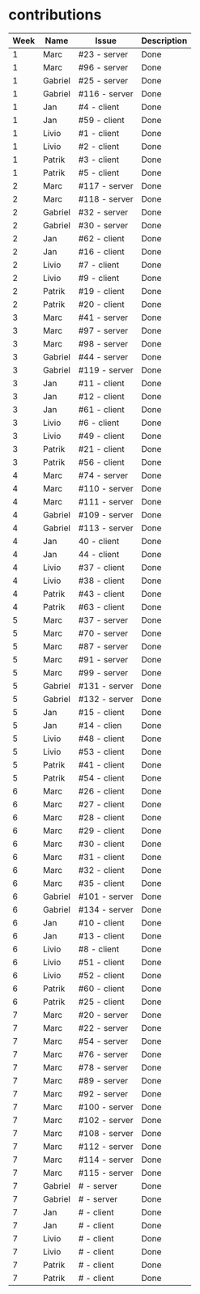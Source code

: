 # contributions

| Week | Name    | Issue         | Description |   
|------|---------|---------------|-------------|
| 1    | Marc    | #23 - server  | Done        |
| 1    | Marc    | #96 - server  | Done        |
| 1    | Gabriel | #25 - server  | Done        |
| 1    | Gabriel | #116 - server | Done        |
| 1    | Jan     | #4 - client   | Done        |
| 1    | Jan     | #59 - client  | Done        |
| 1    | Livio   | #1 - client   | Done        |
| 1    | Livio   | #2 - client   | Done        |
| 1    | Patrik  | #3 - client   | Done        |
| 1    | Patrik  | #5 - client   | Done        |
| 2    | Marc    | #117 - server | Done        |
| 2    | Marc    | #118 - server | Done        |
| 2    | Gabriel | #32 - server  | Done        |
| 2    | Gabriel | #30 - server  | Done        |
| 2    | Jan     | #62 - client  | Done        |
| 2    | Jan     | #16 - client  | Done        |
| 2    | Livio   | #7 - client   | Done        |
| 2    | Livio   | #9 - client   | Done        |
| 2    | Patrik  | #19 - client  | Done        |
| 2    | Patrik  | #20 - client  | Done        |
| 3    | Marc    | #41 - server  | Done        |
| 3    | Marc    | #97 - server  | Done        |
| 3    | Marc    | #98 - server  | Done        |
| 3    | Gabriel | #44 - server  | Done        |
| 3    | Gabriel | #119 - server | Done        |
| 3    | Jan     | #11 - client  | Done        |
| 3    | Jan     | #12 - client  | Done        |
| 3    | Jan     | #61 - client  | Done        |
| 3    | Livio   | #6 - client   | Done        | 
| 3    | Livio   | #49 - client  | Done        |
| 3    | Patrik  | #21 - client  | Done        |
| 3    | Patrik  | #56 - client  | Done        |
| 4    | Marc    | #74 - server  | Done        |
| 4    | Marc    | #110 - server | Done        |
| 4    | Marc    | #111 - server | Done        |
| 4    | Gabriel | #109 - server | Done        |
| 4    | Gabriel | #113 - server | Done        |
| 4    | Jan     | 40 - client   | Done        |
| 4    | Jan     | 44 - client   | Done        |
| 4    | Livio   | #37 - client   | Done       |
| 4    | Livio   | #38 - client   | Done       |
| 4    | Patrik  | #43 - client  | Done        |
| 4    | Patrik  | #63 - client  | Done        |
| 5    | Marc    | #37 - server  | Done        |
| 5    | Marc    | #70 - server  | Done        |
| 5    | Marc    | #87 - server  | Done        |
| 5    | Marc    | #91 - server  | Done        |
| 5    | Marc    | #99 - server  | Done        |
| 5    | Gabriel | #131 - server | Done        |
| 5    | Gabriel | #132 - server | Done        |
| 5    | Jan     | #15 - client  | Done        |
| 5    | Jan     | #14 - clien   | Done        |
| 5    | Livio   | #48 - client  | Done        |
| 5    | Livio   | #53 - client  | Done        |
| 5    | Patrik  | #41 - client  | Done        |
| 5    | Patrik  | #54 - client  | Done        |
| 6    | Marc    | #26 - client  | Done        |
| 6    | Marc    | #27 - client  | Done        |
| 6    | Marc    | #28 - client  | Done        |
| 6    | Marc    | #29 - client  | Done        |
| 6    | Marc    | #30 - client  | Done        |
| 6    | Marc    | #31 - client  | Done        |
| 6    | Marc    | #32 - client  | Done        |
| 6    | Marc    | #35 - client  | Done        |
| 6    | Gabriel | #101 - server | Done        |
| 6    | Gabriel | #134 - server | Done        |
| 6    | Jan     | #10 - client  | Done        |
| 6    | Jan     | #13 - client  | Done        |
| 6    | Livio   | #8 - client   | Done        |
| 6    | Livio   | #51 - client  | Done        |
| 6    | Livio   | #52 - client  | Done        |
| 6    | Patrik  | #60 - client  | Done        |
| 6    | Patrik  | #25 - client  | Done        |
| 7    | Marc    | #20 - server  | Done        |
| 7    | Marc    | #22 - server  | Done        |
| 7    | Marc    | #54 - server  | Done        |
| 7    | Marc    | #76 - server  | Done        |
| 7    | Marc    | #78 - server  | Done        |
| 7    | Marc    | #89 - server  | Done        |
| 7    | Marc    | #92 - server  | Done        |
| 7    | Marc    | #100 - server | Done        |
| 7    | Marc    | #102 - server | Done        |
| 7    | Marc    | #108 - server | Done        |
| 7    | Marc    | #112 - server | Done        |
| 7    | Marc    | #114 - server | Done        |
| 7    | Marc    | #115 - server | Done        |
| 7    | Gabriel | # - server    | Done        |
| 7    | Gabriel | # - server    | Done        |
| 7    | Jan     | # - client    | Done        |
| 7    | Jan     | # - client    | Done        |
| 7    | Livio   | # - client    | Done        |
| 7    | Livio   | # - client    | Done        |
| 7    | Patrik  | # - client    | Done        |
| 7    | Patrik  | # - client    | Done        |
